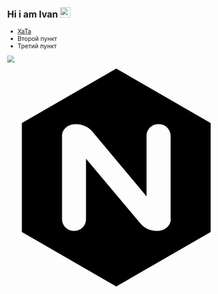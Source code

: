<h2 align="left">Hi i am Ivan  
<img src="https://github.com/blackcater/blackcater/raw/main/images/Hi.gif" height="24"/></h1>

<ul>
 <li><a href="https://xataa.online" target="_blank">XaTa</a></li>
 <li>Второй пункт</li>
 <li>Третий пункт</li>
</ul>

![](https://komarev.com/ghpvc/?username=ismetskoy&color=green)

<svg role="img" viewBox="0 0 24 24" xmlns="http://www.w3.org/2000/svg"><title>NGINX</title><path d="M12 0L1.605 6v12L12 24l10.395-6V6L12 0zm6 16.59c0 .705-.646 1.29-1.529 1.29-.631 0-1.351-.255-1.801-.81l-6-7.141v6.66c0 .721-.57 1.29-1.274 1.29H7.32c-.721 0-1.29-.6-1.29-1.29V7.41c0-.705.63-1.29 1.5-1.29.646 0 1.38.255 1.83.81l5.97 7.141V7.41c0-.721.6-1.29 1.29-1.29h.075c.72 0 1.29.6 1.29 1.29v9.18H18z"/></svg>